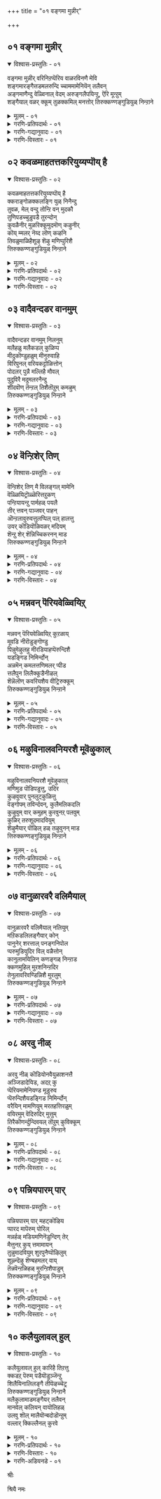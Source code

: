 +++
title = "०१ वङ्गमा मुन्नीर्"

+++


## ०१ वङ्गमा मुन्नीर्

<details open><summary>विश्वास-प्रस्तुतिः - ०१</summary>

वङ्गमा मुन्नीर् वरिनिऱप्पॆरिय वाळरविनणै मेवि  
शङ्गमारङ्गैत्तडमलरुन्दि च्चाममामेनियॆन् तलैवन्  
अङ्गमाणैन्दु वेळ्विनाल् वेदम् अरुङ्गलैपयिन्ऱु, ऎरि मून्ऱुम्  
शङ्गैयाल् वळर् क्कूम् तुळक्कमिल् मनत्तोर् तिरुक्कण्णङ्गुडियुळ् निन्ऱाने
</details>

<details><summary>मूलम् - ०१</summary>

वङ्गमा मुन्नीर् वरिनिऱप्पॆरिय वाळरविनणै मेवि  
शङ्गमारङ्गैत्तडमलरुन्दि च्चाममामेनियॆन् तलैवन्  
अङ्गमाणैन्दु वेळ्विनाल् वेदम् अरुङ्गलैपयिन्ऱु, ऎरि मून्ऱुम्  
शङ्गैयाल् वळर् क्कूम् तुळक्कमिल् मनत्तोर् तिरुक्कण्णङ्गुडियुळ् निन्ऱाने
</details>

<details><summary>गरणि-प्रतिपदार्थः - ०१</summary>

वङ्गम्=अलॆगळिरुव, मा=बलुदॊड्डदाद, मुन्नीर्=कडलल्लि, वरि=सुन्दरवाद, निऱम् =हॊळपुळ्ळ, पॆरिय=विशालवाद\(दॊड्ड\), वाळ्=तेजस्सिन, अरवु=सर्पद, अणै=हासुगॆयल्लि, मेवि=पवडिसिरुववनू, शङ्गम्=शङ्खवन्नू, आर्=तुम्बिद, अम्=अन्दवाद, कै=कैयुळ्ळवनू, तड=दॊड्ड, मलर्=तावरॆ हूवन्नुळ्ळ, उन्दि=नाभियुळ्ळवनू, शामम्=श्यामलवर्णद\(नीलिबण्णद\), मा=गम्भीरवाद, मेनि=रूप\(देहसौन्दर्य\)वुळ्ळवनू आद, ऎन् तलैवन्=नन्न स्वामियु, अङ्गम् आऱु=आरु वेदाङ्गगळन्नू, ऐन्दु वेळ्वि=ऐदु यज्ञगळन्नू, नाल् वेदम्=नाल्कु वेदगळन्नू, अरुकलै=अपरूपवाद\(दिव्यवाद\) शास्त्रादिगळन्नू, पयिन्ऱु=अभ्यासमाडुत्ता, ऎरिमून्ऱुम्=मूरु अग्नि\(त्रेताग्नि\)गळन्नु, शॆम् कैयल्=कॆम्पाद \(कोमलवाद\) कैगळिन्द

वळर् क्कूम्=बॆळॆसुत्तिरुव, तुळक्कम् इल्=चञ्चलविल्लद, मनत्तोर्=मनवुळ्ळवर, तिरुक्कण्णङ्गुडियुळ्=तिरुक्कण्णङ्गुडि क्षेत्रदल्लि, निन्ऱाने=नॆलसिरुववने.
</details>

<details><summary>गरणि-गद्यानुवादः - ०१</summary>

अलॆगळिन्द कूडिरुव बलुदॊड्डदाद कडलल्लि सुन्दरवाद हॊळपुळ्ळ विशालवाद तेजस्वियाद सर्पद हासुगॆयल्लि पवडिसिरुववनू, अन्दवाद कैतुम्ब शङ्खवन्नु हिडिदिरुववनू, अन्दवाद दॊड्डदाद तावरॆहूवन्नु तन्न नाभियल्लुळ्ळवनू, श्यामलवर्णद\(नीलिबण्णद\)गम्भीरवाद देहसौन्दर्यवुळ्ळवनू आद नन्न स्वामियु, आरु वेदाङ्गगळन्नू ऐदु यज्ञगळन्नू, माल्कु वेदगळन्नू, अपरूप शास्त्र इतिहासादिगळन्नू आभ्यास माडुत्ता, त्रेताग्निगळन्नु तम्म कॆम्पाद\(कोमलवाद\) कैगळिन्द बॆळॆसुत्तिरुव चञ्चलविल्लद मनस्सिनवरु बाळुव तिरुक्कण्णङ्गुडि क्षेत्रदल्लि नॆलसिरुववने.\(१\)
</details>

<details><summary>गरणि-विस्तारः - ०१</summary>

पाशुरद पूर्वार्ध- बहळ विस्तारवाद पाल्गडलु अदु. अलॆगळिन्द तुम्बिद्दु. अदरल्लि अपूर्व तेजस्सिनिन्द कूडिद सर्पविदॆ. अदे श्रीमन्नारायणनिगॆ हासुगॆ. अदर मेलॆ स्वामियु कैगळल्लि शङ्खचक्रगळन्नु हिडिदु, योगनिद्दॆयल्लि पवडिसिद्दानॆ. स्वामिय नाभियल्लि दॊड्डदाद अन्दवाद कमलविदॆ. अदरल्लि चतुर्मुख ब्रह्मनु जनिसिद्दानॆ. स्वामियु श्यामलवर्णद \(नीलिबण्णद\) गम्भीरवाद देहवुळ्ळवनु. सुन्दराकर्षक देहसौन्दर्यवुळ्ळवनु.

पाशुरद उत्तरार्ध- तिरुक्कण्णङ्गुडि क्षेत्रदल्लि निष्ठराद वैदिकरु नॆलसिद्दारॆ. अवरु नाल्कु वेदगळन्नू चॆन्नागि कलितवरु. आरु वेदाङ्गगळन्नू साङ्गवागि अभ्यासमाडिरुववरु. पञ्चमहायज्ञगळल्लि निरतरु. स्मृति,इतिहास,पुराणादि अपरूपवाद कलॆगळल्लॆल्ला नुरितवरु. त्रेताग्निगळन्नु बॆळॆसिकॊण्डु, निष्ठॆयिन्द भगवत्सेवॆ माडुववरु. स्वल्पवू कदलदन्तॆ, चञ्चलवागदन्तॆ इरुव निश्चलमनस्सिनवरु.

आऴ्वाररु हेळुत्तारॆ- तिरुक्कण्णङ्गुडि क्षेत्रदल्लि बाळुव निष्ठरू विद्वांसरू आद वैदिकर नडुवॆ, अवरिगॆ आश्रयनागि नॆलसिरुव स्वामिये पाल्गडलल्लि शेषशयननागि, शङ्खचक्रधारियागि तन्न नाभीकमलदल्लि चतुर्मुखनन्नु पडॆद, नन्न इष्ठदैववाद श्रीमन्नारायणनु.

आरु वेदाङ्गगळु-शिक्षा, व्याकरण,छन्दस्सु, निरुक्त, ज्योतिष, कल्प- वेदगळन्नु चॆन्नागि अरितुकॊळ्ळलु अगत्यवागिरुवुवु.

ऐदु यज्ञगळु- ब्रह्मयज्ञ, देवयज्ञ, भूतयज्ञ, पितृयज्ञ, मत्तु मनुष्य यज्ञ.

नाल्कु वेदगळु- ऋग्वेद, यजुर्वेद, सामवेद, अथर्वणवेद.

त्रेताग्निगळु- आहवनीयाग्नि, गार्हपत्याग्नि, दक्षिणाग्नि.
</details>


## ०२ कवळमाहतत्तकरियुय्यप्पॊय् है

<details open><summary>विश्वास-प्रस्तुतिः - ०२</summary>

कवळमाहतत्तकरियुय्यप्पॊय् है  
क्कराङ्गोळक्कलङ्गि युळ् निनैन्दु  
तुवळ, मेल् वन्दु तोन्ऱि वन् मुदकौ  
तुणिपडच्चुडुपडै तुरन्दोन्  
कुवळैनीर् मुळरिक्कूमुदमॊण् कऴुनीर्  
कॊय् म्मलर् नॆय्द लॊण् कऴनि  
तिवळुमाळिहैशूऴ् शॆऴु मणिप्पुरिशै  
त्तिरुक्कण्णङ्गुडियुळ् निन्ऱाने
</details>

<details><summary>मूलम् - ०२</summary>

कवळमाहतत्तकरियुय्यप्पॊय् है  
क्कराङ्गोळक्कलङ्गि युळ् निनैन्दु  
तुवळ, मेल् वन्दु तोन्ऱि वन् मुदकौ  
तुणिपडच्चुडुपडै तुरन्दोन्  
कुवळैनीर् मुळरिक्कूमुदमॊण् कऴुनीर्  
कॊय् म्मलर् नॆय्द लॊण् कऴनि  
तिवळुमाळिहैशूऴ् शॆऴु मणिप्पुरिशै  
त्तिरुक्कण्णङ्गुडियुळ् निन्ऱाने
</details>

<details><summary>गरणि-प्रतिपदार्थः - ०२</summary>

कवळम्=कवळक्कागि, माहतत्त=कडुकोपगॊण्ड, करि=आनॆयु, उय्य=उद्धारगॊळ्ळुवन्तॆ, पॊय् है=सरोवरद, कराम्=मॊसळॆयु, कोळ=हिडिदुकॊळ्ळलु, कलङ्गि=हॆदरि, नडुगुत्ता, उळ् निनैन्दु=मनस्सिनल्लि ध्यानिसुत्ता, तुवळ=दुःखिसुत्तिरलु, मेल् वन्दु=मेलिनिन्द बन्दु, तोन्ऱि=काणिसिकॊण्डु,वन् मुदलै=बलिष्ठवाद मॊसळॆयु, तुणिपड=तुण्डरिसुवन्तॆ, शुडुपडै=प्रज्वलिसुव चक्रायुधवन्नु, तुरन्दोन्=प्रयोगिसिद स्वामियु, कुवळै=कन्नैदिलॆयू, नीर् मुळरि=दॊड्ड तावरॆयू, कुमुदम्=बिळिदावरॆयू

ऒण्=सुन्दरवाद, कऴुनीर्=कॆन्दावरॆयू, कॊय् मलर्=कॊय्दुकॊळ्ळुवन्थ हूवाद, नॆय्दल्=नैदिलॆयू, इवुगळिन्द, ऒण्=शृङ्गरिसिद\(सुन्दरवाद\) कऴनि=गद्दॆगळिन्दलू, तिवळुम्=बॆळगुव, माळिहै=माळिगॆ मनॆगळिन्दलू, शूऴ्=सुत्तुवरिदिरुव, शॆऴु-अन्दवाद, मणि=रत्नमयवाद, पुरिशै=कोटॆ बुरुजुगळिन्दलू कूडिरुव, तिरुक्कण्णङ्गुडियुळ्=तिरुक्कण्णङ्गुडि क्षेत्रदल्लि, निन्ऱाने=नॆलसिरुववने.
</details>

<details><summary>गरणि-गद्यानुवादः - ०२</summary>

कवळक्कागि कडुकोपगॊण्ड आनॆयु उद्धारगॊळ्ळुवन्तॆ, सरोवरद मॊसळॆयु हिडिदुकॊळ्ळलु हॆदरि नडुगुत्ता, मनदल्लि ध्यानिसुत्ता, दुःखिसुत्तिरलु, मेलिनिन्द बन्दु मैदोरि, बलिष्ठवाद मॊसळॆयु तुण्डरिसि होगुवन्तॆ प्रज्वलिसुव चक्रायुधवन्नु प्रयोगिसिद स्वामियु, कन्नैदिलॆ, दॊड्ड तावरॆ, बिळिदावरॆ, सुन्दरवाद कॆन्दावरॆ, कॊय्दुकॊळ्ळुवन्थ नैदिलॆ- इवुगळिन्द शृङ्गरिसिद \(सुन्दरवाद\) गद्दॆगळिन्दलू, बॆळगुव महडि मनॆगळिन्दलू, अन्दवाद रत्नमयवाद कोटॆबुरुजुगळिन्दलू कूडिरुव तिरुक्कण्णङ्गुडि क्षेत्रदल्लि नॆलसिरुववने.\(२\)
</details>

<details><summary>गरणि-विस्तारः - ०२</summary>

कवळक्कागि, हॊट्टॆपाडिगागि, हॊडॆदाडुव कोपगॊळ्ळुव, स्वभाववुळ्ळद्दु आनॆ, काडिन सरोवरदल्लि अदु नीरिगागि इळियितु. अदरॊळगॆ ऒन्दु मॊसळॆ. अदु आनॆय कालन्नु हिडिदु सॆळॆयलु प्रारम्भिसितु. अदर सॆळॆतदिन्द तप्पिसिकॊळ्ळुवुदक्कॆ आनॆगॆ साध्यवागलिल्ल. सङ्कटदिन्द नडुगुत्ता, मनस्सिनल्लि भगवन्तनन्नु अदु चिन्तिसतॊडगितु. भगवन्तनिगॆ करुणॆ बन्तु. कूडले स्वामियु गरुडारूढनागि अल्लिगॆ धाविसिबन्दनु. तन्न तीक्ष्णवाद चक्रायुधवन्नु प्रयोगिसि, मॊसळॆयन्नु संहरिसि, आनॆयन्नु उद्धरिसिदनु.

तिरुक्कण्णङ्गुडि क्षेत्र ऎल्लॆल्लियू हसुरुगद्दॆगळू, विधविधवाद कमलद हूगळु सॊगसागि सॊम्पागि बॆळॆदु कण्मनगळन्नु तणिसुत्तवॆ. महडिमनॆगळु ऎत्तरवागि निन्तुबॆळगुत्तवॆ. रत्नमयवाद कोटॆबुरुजुगळु अदर अन्दवन्नु हॆच्चिसुत्तवॆ. आनॆयन्नु कडुकष्टसङ्कटगळिन्द रक्षिसिद श्रीमन्नारायणने तिरुक्कण्णङ्गुडि क्षेत्रदल्लि ईग नॆलसिरुवुदु. अवनन्नु आश्रयिसि आनॆयु उद्धारगॊण्डन्तॆ, मनुष्यराद नावू आश्रयिसोण. अवन तुरिवडिगळिगॆ ऎरगि पूजिसोण. मत्तु उज्जीवनगॊळ्ळोण-ऎन्नुत्तारॆ आऴ्वाररु.
</details>


## ०३ वादैवन्दडर वानमुम्

<details open><summary>विश्वास-प्रस्तुतिः - ०३</summary>

वादैवन्दडर वानमुम् निलनुम्  
मलैहळु मलैकडल् कुळिप्प  
मीदुकॊण्डुहळुम् मीनुरुवाहि  
विरिपुनल् वरियकट्टॊळित्तोन्  
पोदलर् पुन्नै मल्लिहै मौवल्  
पुदुविरै मदुमलरनैन्दु  
शीदवॊण् तॆन्ऱल् तिशैतॊऱुम् कमऴुम्  
तिरुक्कण्णङ्गुडियुळ् निन्ऱाने
</details>

<details><summary>मूलम् - ०३</summary>

वादैवन्दडर वानमुम् निलनुम्  
मलैहळु मलैकडल् कुळिप्प  
मीदुकॊण्डुहळुम् मीनुरुवाहि  
विरिपुनल् वरियकट्टॊळित्तोन्  
पोदलर् पुन्नै मल्लिहै मौवल्  
पुदुविरै मदुमलरनैन्दु  
शीदवॊण् तॆन्ऱल् तिशैतॊऱुम् कमऴुम्  
तिरुक्कण्णङ्गुडियुळ् निन्ऱाने
</details>

<details><summary>गरणि-प्रतिपदार्थः - ०३</summary>

वादै=नीरिन बाधॆयु\(कडुकष्टवु\), वन्दु=बन्दु, अडर=मेलॆबीळलु, वानमुम्=आकाशवन्नू, निलनुम्=भूमियन्नू, मलैहळुम्=बॆट्टगळन्नू, अलै=अलॆगळु तुम्बिद, कडल्=कडलुगळन्नू, कुळिप्प=मुळुगिसिदाग, मीदु=मेलक्कॆ, कॊन्डु=ऎत्तिकॊण्डु, उहळुम्=हर्षिसुव, मीन् उरु आहि=मीनिन रूपवन्नु तळॆदु, विरि=हरडुत्तिरुव, पुनल्=प्रवाहवन्नु, वरि=सुन्दरवाद, अहडु=हॊट्टॆयल्लि, ऒळित्तोन्=अडगिसिकॊण्डवनु\(स्वामियु\), पोदु अलर्=बॆळगिन झावदल्ले\(हॊत्तु हुट्टुवागले\), अरळुव, पुन्नै=सुरहॊन्नॆ, मल्लिहै=मल्लिगॆ, मौवल्=काडुमल्लिगॆ, पुदु=हॊसदागि, विरै=बिरिद, मदुमलर्=मधुवन्नु सुरिसुव हूगळन्नु, अनैन्दु=सेरि, शीतम्=तम्पाद, ऒण्=सॊगसाद, तॆन्ऱल्=तॆङ्कणगाळियु, तिशैतॊऱुम्=ऎल्ला दिक्कुगळल्लियू, कमऴुम्=परिमळिसुव, तिरुक्कण्णङ्गुडियुळ्=तिरुक्कण्णङ्गुडि क्षेत्रदल्लि, 

निन्ऱाने=नॆलसिरुववने.
</details>

<details><summary>गरणि-गद्यानुवादः - ०३</summary>

नीरिन बाधॆयु बन्दु मेलॆ बीळलु, आकाशवन्नू भूमियन्नू,बॆट्टगळन्नू अलॆगळु तुम्बिद कडलुगळन्नू मुळुगिसिबिट्टाग, अवुगळन्नॆल्ला मेलक्कॆत्ति हर्षिसुव मीनिन रूपवन्नु तळॆदु हरडुत्तिरुव प्रवाहवन्नु सुन्दरवाद तन्न हॊट्टॆयल्लि अडगिसिकॊण्ड स्वामियु, हॊत्तु हुट्टुवागले अरळुव सुरहॊन्नॆ, मल्लिगॆ,काडुमल्लिगॆ मुन्ताद हॊसदागि बिरिदु मधुवन्नु सुरिसुव हूगळन्नु सेरि सवरिकॊण्डु तम्पाद, सॊगसाद तॆङ्कण गाळियु ऎल्ला दिक्कुगळल्लियू हरडि परिमळिसुव तिरुक्कण्णङ्गुडि क्षेत्रदल्लि नॆलसिरुववने.\(३\)
</details>

<details><summary>गरणि-विस्तारः - ०३</summary>

तिरुक्कण्णङ्गुडि क्षेत्रद सुत्तलू ऒळ्ळॆय हूदोटगळिवॆ. बॆळकु हरियुत्तिरुवागले अवुगळल्लिरुव सुरहॊन्नॆ, मल्लिगॆ, काडुमल्लिगॆ, जाजि मुन्तादवु अरळुत्तवॆ. तम्पाद मत्तु सॊगसाद तॆङ्कणगाळियु मन्दमन्दवागि अवुगळ मेलॆ बीसुत्ता अवुगळ हॊस परिमळवन्नु तन्नल्लि बॆरॆसिकॊण्डु, ऎल्ल दिक्कुगळल्लियू बहळ हितवागि हरडि, जनरल्लि हर्षोत्साहगळन्नु तुम्बुत्तदॆ. अल्लि नॆलसिरुव स्वामिये, हिन्दॆ जलप्रळयवॊन्दरल्लि मीनिन रूपवनु तळॆदु, नीर्मुळुगागिद्द आकाशवन्नू भूमियन्नू, बॆट्टगळन्नू अलॆगळिन्द तुम्बिरुव कडलुगळन्नू, मिक्कॆल्ल वस्तुगळन्नू, नीरिनिन्द मेलक्कॆत्ति, अवुगळु नाशवागदन्तॆ पवित्रवू सुन्दरवू आद तन्न हॊट्टॆयल्लि अडगिसिट्टु कापाडिदन्थ महदोपकारि. नावू आ स्वामियन्नु आश्रयिसि उज्जीविसोण-ऎन्नुत्तारॆ आऴ्वाररु.
</details>


## ०४ वॆन्ऱिशेर् तिण्

<details open><summary>विश्वास-प्रस्तुतिः - ०४</summary>

वॆन्ऱिशेर् तिण् मै विलङ्गल् मामेनि  
वॆळ्ळियिट्रॊळ्ळॆरित्तऱुकण्  
पन्ऱियायन्ऱु पार्महळ् पयलै  
तीर् त्तवन् पञ्जवर् पाहन्  
ऒन्ऱलावुरुवत्तुलप्पिल् पल् हालत्तु  
उयर् कॊडियॊळिवळर् मदियम्  
शॆन्ऱु शेर् शॆन्निच्चिकरनन् माड  
त्तिरुक्कण्णङ्गुडियुळ् निन्ऱाने
</details>

<details><summary>मूलम् - ०४</summary>

वॆन्ऱिशेर् तिण् मै विलङ्गल् मामेनि  
वॆळ्ळियिट्रॊळ्ळॆरित्तऱुकण्  
पन्ऱियायन्ऱु पार्महळ् पयलै  
तीर् त्तवन् पञ्जवर् पाहन्  
ऒन्ऱलावुरुवत्तुलप्पिल् पल् हालत्तु  
उयर् कॊडियॊळिवळर् मदियम्  
शॆन्ऱु शेर् शॆन्निच्चिकरनन् माड  
त्तिरुक्कण्णङ्गुडियुळ् निन्ऱाने
</details>

<details><summary>गरणि-प्रतिपदार्थः - ०४</summary>

वॆन्ऱि शेर्=जयदिन्द कूडिरुव, तिण् मै=बलवुळ्ळ, विलङ्गल्=बॆट्टदन्तॆ, मा=बलुदॊड्ड, मेनि=देहद, वॆळ्=बिळिय\(हॊळॆयुव\), ऎयिऱु=कोरॆहल्लुगळ, ऒण् ऎरि=अद्वितीयवाद अग्नियन्तॆ, तऱुकण्=क्रूरवाद कॊल्लुव स्वभावद, पन्ऱि आय्= हन्दियागि, अन्ऱु=अन्दु, पार्महळ्=भूदेविय, पयलै=सङ्कटवन्नु, तीर् त्तवन्=तीरिसिदवनू, पञ्जवर्=पाण्डवर, पाहन्=सारथियादवनू, ऒन्ऱु अला=ऒन्दल्लद\(अनेकवाद\), उरुवत्तु=रूपगळुळ्ळ, उलप्पु इल्=कॊनॆयिल्लदन्तॆ, पल् कालत्तु=बहुकालद \(पुरातनवाद\), उयर् कॊडि=ऎत्तरवाद ध्वजगळ, ऒळिवळर्=कान्तियन्नु हॆच्चिसुव, मदियम्=चन्द्रनन्नु, शॆन्ऱु शेर्=होगॊसेरुव, शॆन्निशिकरम्=तलॆय मेलण शिखरगळुळ्ळ, नल् माडम्=श्रेष्ठवाद महडिमनॆगळ, तिरुक्कण्णङ्गुडियुळ्=तिरुक्कण्णङ्गुडि क्षेत्रदल्लि, निन्ऱाने=नॆलसिरुववने.
</details>

<details><summary>गरणि-गद्यानुवादः - ०४</summary>

जयवू बलवू कूडिकॊण्ड बॆट्टदन्तॆ बलुदॊड्ड देहद, बिळिय हॊळॆयुव कोरॆहल्लुगळ, अद्वितीयवाद अग्नियन्तॆ क्रूरवाद कॊल्लुव स्वभावद हन्दियागि, अन्दु, भूदेविय सङ्कटवन्नु तीरिसिदवनू, पाण्डवर सारथियादवनू, ऒन्दल्लद\(अनेकवाद\) रूपगळुळ्ळ कॊनॆयिल्लदन्तॆ\(तडॆबडॆयिल्लदन्तॆ\) पुरातनवाद ऎत्तरवाद ध्वजगळ कान्तियन्नु हॆच्चिसुव चन्द्रनन्नु होगि सेरुव तलॆयमेलण शिखरगळुळ्ळ ऒळ्ळॆय महडिमनॆगळ तिरुक्कण्णङ्गुडियल्लि नॆलसिरुववने.\(४\)
</details>

<details><summary>गरणि-विस्तारः - ०४</summary>

आऴ्वाररु हेळुत्तारॆ- तिरुक्कण्णङ्गुडि ऎम्बुदु बहळ पुरातनवाद क्षेत्र. अल्लि अनेक उप्परिगॆ मनॆगळिवॆ. ऒन्दॊन्दू विशिष्टवाद सॊबगिनिन्द कूडिद्दु. आ उप्परिगॆ मनॆगळिगॆ बहळ ऎत्तरवाद तलॆशिखरविदॆ. आ शिखरगळ मेलॆ ध्वजवु हाराडुत्तदॆ. गगनदल्लि बॆळगुव चन्द्रनु आ ध्वजगळ कान्तियन्नु हॆच्चिसुत्तानॆ. आ सुन्दरवाद उप्परिगॆगळ नडुवॆ, भगवन्तनु नॆलसिद्दानॆ. स्वामिय परमोपकारि. हिन्दॆ, भूदेविगॆ हिरण्याक्षनॆम्ब राक्षसनिन्द कडुसङ्कट प्राप्तवागित्तु. आग, भगवन्तनु अद्वितीयवाद हॊळॆयुव

कोरॆदाडिगळिन्द कूडिद महावराहनागि अवतरिसि, तन्न अप्रतिम बलपराक्रमगळिन्द हिरण्याक्षनन्नु कॊन्दुहाकि, भूदेवियन्नु सङ्कटदिन्द पारुमाडिदनु. पाण्डवरिगॆ बॆम्बलिगनागि निन्तु, अवरल्लि अर्जुननिगॆ सारथियागि, महाभारतयुद्धदल्लि अवनिगू उळिद पाण्डवरिगू जयगळिसिकॊट्टनु. सज्जन रक्षकनाद आ स्वामिये ईग तिरुक्कण्णङ्गुडियल्लि नॆलसिद्दानॆ. नावू अवनन्नु आश्रयिसोण. उद्धारगॊळ्ळोण.
</details>


## ०५ मन्नवन् पॆरियवेळ्वियिऱ्

<details open><summary>विश्वास-प्रस्तुतिः - ०५</summary>

मन्नवन् पॆरियवेळ्वियिऱ् कुऱळाय्  
मूवडि नीरॊडुङ्गॊण्डु  
पिन्नुमेऴुलहु मीरडियाहप्पॆरुन्दिशै  
यडङ्गिड निमिर्न्दोन्  
अन्नमॆन् कमलत्तणिमलर् प्पीड  
त्तलैपुन लिलैक्कूडैनीऴल्  
शॆन्नॆलॊण् कवरियशैय वीट्रिरुक्कूम्  
तिरुक्कण्णङ्गुडियुळ् निन्ऱाने
</details>

<details><summary>मूलम् - ०५</summary>

मन्नवन् पॆरियवेळ्वियिऱ् कुऱळाय्  
मूवडि नीरॊडुङ्गॊण्डु  
पिन्नुमेऴुलहु मीरडियाहप्पॆरुन्दिशै  
यडङ्गिड निमिर्न्दोन्  
अन्नमॆन् कमलत्तणिमलर् प्पीड  
त्तलैपुन लिलैक्कूडैनीऴल्  
शॆन्नॆलॊण् कवरियशैय वीट्रिरुक्कूम्  
तिरुक्कण्णङ्गुडियुळ् निन्ऱाने
</details>

<details><summary>गरणि-प्रतिपदार्थः - ०५</summary>

मन्नवन्=राजन \(चक्रवर्तिय\)पॆरिय-दॊड्ड, वेळ्वियिल्=यागशालॆयल्लि\(यागदल्लि\), कुऱळ् आय्=वामन ब्रह्मचारियागि, मू अडि=मूरु हॆज्जॆनॆलवन्नु, नीरॊडु=नीरिनॊडनॆ\(दानवागि\), कॊण्डु=पडॆदुकॊण्डु, पिन्नुम्=आ बळिक, एऴ् उलहु=एळुलोकगळन्नू, ईर् अडियाह=ऎरडु हॆज्जॆगळागुवन्तॆ, पॆरु दिशै अडङ्गिड=विस्तारवाद\(व्यापिसिद\) दिक्कुगळॆल्लवू तन्नल्लि

अडगॊहोगुवन्तॆ, निमिर्न्दोन्=बॆळॆदु निन्तवनु, अन्नम्=हंसगळु, मॆल् कमलत्तु=मॆत्तनयॆ कमलद, अणि=सुन्दरवाद, मलर्=हूविन, पीडत्तु=पीठदल्लि, अलैपुनल्=अलॆगळ प्रवाहदिन्दाद, इलैकुडै=ऎलॆगळ कॊडॆय, नीऴल्=नॆरळल्लि, शॆम् नॆल्=कॆम्बत्तद, ऒण्=सुन्दरवाद, कवरि=चामरवु, अशैय=बीसुत्तिरलु, वीट्रिरुक्कूम्=वासिसुव\(कुळितिरुव\) तिरुक्कण्णङ्गुडियुळ्=तिरुक्कण्णङ्गुडि क्षेत्रदल्लि, निन्ऱाने=नॆलसिरुववने.
</details>

<details><summary>गरणि-गद्यानुवादः - ०५</summary>

चक्रवर्तिय दॊड्ड यागदल्लि वामन ब्रह्मचारियागि, मूरुहॆज्जॆगळ नॆलवन्नु नीरिनॊडनॆ\(दानवागि\) पडॆदुकॊण्डु आ बळिक, एळु लोकगळन्नू ऎरडु हॆज्जॆगळागुवन्तॆ विस्तारवाद \(व्यापिसिद\) दिक्कुगळॆल्लवू तन्नल्लि अडगिहोगुवन्तॆ बॆळॆदु निन्तवनु \(भगवन्तनु\), हंसगळु मॆत्तनॆय कमलद सुन्दरवाद हूविन पीठदल्लि अलॆगळ प्रवाहदिन्दाद ऎलॆय कॊडॆगळ नॆरळल्लि, कॆम्बत्तद सुन्दरवाद चामरवु बीसुत्तिरलु, कुळितिरुव, तिरुक्कण्णङ्गुडियल्लि नॆलसिरुववने.\(५\)
</details>

<details><summary>गरणि-विस्तारः - ०५</summary>

आऴ्वाररु हेळुत्तारॆ- तिरुक्कण्णङ्गुडि क्षेत्रदल्लि कमलद हूगळु हेरळवागि बॆळॆयुत्तवॆ. नीरिन अलॆगळु हरियुत्ता, तावरॆ ऎलॆगळन्नु नीरिनिन्द मेलक्कॆ ऎत्तिहिडिदिरुत्तवॆ. अवुगळ नॆरळल्लि, मॆत्तनॆय कमलद हूविनल्लि हंसपक्षिगळु सुखवागि कुळितिरुत्तवॆ. गद्दॆगळल्लि बॆळॆयुव कॆम्बत्तद सुन्दरवाद तॆनॆगळु चामरगळन्तॆ बीसुत्तिरुत्तवॆ. इन्थ सुन्दरवाद प्रदेशदल्लि भगवन्तनु नॆलसिद्दानॆ. आ स्वामिये, हिन्दॆ, बलिचक्रवर्तिय दॊड्डयागशालॆयन्नु कुळ्ळ ब्रह्मचारियागि प्रवेशिसि, तन्न पुट्ट हॆज्जॆगळल्लि मूरेमूरु हॆज्जॆ नॆलवन्नु बेडि, दानवागि धारॆयॆरिसिकॊण्डनु. अदाद कूडले, स्वामियु त्रिविक्रमनागि बॆळॆदु दशदिक्कुगळन्नू आवरिसि, तन्न ऎरडे हॆज्जॆगळिन्द एळुलोकगळन्नू अळॆदुकॊण्डुबिट्टनु. आश्चर्याद्भुतकारियाद आ स्वामियन्नु, तिरुक्कण्णङ्गुडियल्लि, आश्रयिसि उद्धारगॊळ्ळोण.
</details>


## ०६ मऴुविनालवनियरशै मूवॆऴुकाल्

<details open><summary>विश्वास-प्रस्तुतिः - ०६</summary>

मऴुविनालवनियरशै मूवॆऴुकाल्  
मणिमुड पॊडिपडुत्तु, उदिर  
कुऴवुवार् पुनलुट्कुळित्तु  
वॆङ्गोपम् तविर्न्दवन्, कुलैमलिकदलि  
कुऴुवुम् वार् कमुहम् कुरवुनऱ् पलवुम्  
कुळिर् तरुशूदमादवियुम्  
शॆऴुमैयार् पॊऴिल् हळ् तऴुवुनन् माड  
त्तिरुक्कण्णङ्गुडियुळ् निन्ऱाने
</details>

<details><summary>मूलम् - ०६</summary>

मऴुविनालवनियरशै मूवॆऴुकाल्  
मणिमुड पॊडिपडुत्तु, उदिर  
कुऴवुवार् पुनलुट्कुळित्तु  
वॆङ्गोपम् तविर्न्दवन्, कुलैमलिकदलि  
कुऴुवुम् वार् कमुहम् कुरवुनऱ् पलवुम्  
कुळिर् तरुशूदमादवियुम्  
शॆऴुमैयार् पॊऴिल् हळ् तऴुवुनन् माड  
त्तिरुक्कण्णङ्गुडियुळ् निन्ऱाने
</details>

<details><summary>गरणि-प्रतिपदार्थः - ०६</summary>

मऴुविनाल्=गण्डुगॊडलियिन्द, अवनि अरशै=भूमियमेलण राजरुगळ, मू ऎऴुकाल्=मूरेळु सल, मणिमुडि=रत्नमयवाद किरीटगळन्नु, पॊडिपडुत्तु=पुडिमाडि, उदिरम्=रक्तद, कुऴुवु=सेरुविकॆयिन्दाद, वार् पुनलुळ्=तुम्बु प्रवाहदल्लि, कुळित्तु=स्नान माडि, वॆम् कोपम्=तीक्ष्णवाद कोपवन्नु, तविर्न्दवन्=कळॆदुकॊण्डवनु\(भगवन्तनु\), कुलैमलि=गॊनॆगळिन्द तुम्बिरुव, कदलि=बाळॆय मरगळ, कुऴुवुम्=तोटगळू, वार् =ऎत्तरवाद, कमुहम्=अडकॆय मरगळू, कुरुवु=कुरव मरगळू, नल् पलवुम्=ऒळ्ळॆय हलसिन मरगळू, कुळिर् तरु=तम्पन्नुण्टुमाडुव, शूदम्=माविन मरगळू, मादवियुम्=माधवी लतॆयू, शॆऴुमै=समृद्धियिन्द, आर्=तुम्बिरुव, पॊऴिल् हळ्=तोपुगळिन्द, तऴुवु=सुत्तुवरिदिरुव, नल् माडम्=उत्तमवाद महडिमनॆगळ, तिरुक्कण्णङ्गुडियुळ्=तिरुक्कण्णङ्गुडि क्षेत्रदल्लि, निन्ऱाने=नॆलसिरुववने.
</details>

<details><summary>गरणि-गद्यानुवादः - ०६</summary>

गण्डुगॊडलियिन्द भूमिय मेलण राजरुगळ, इप्पत्तॊन्दु सल, रत्नमयवाद किरीटगळन्नु पुडिमाडि, अवरॆल्लर रक्तद तुम्बुप्रवाहदल्लि स्नानमाडि तन्न तीक्ष्णवाद कोपवन्नु तीरिसिकॊण्डवनु\(भगवन्तनु\) गॊनॆगळिन्द तुम्बिद बाळॆय मरगळ तोटगळू, ऎत्तरवाद अडकॆय मरगळू, कुरव मरगळू, ऒळ्ळॆय हलसिन मरगळू, तम्पन्नु तरुव माविन मरगळू, माधवी लतॆगळू समृद्धियागि तुम्बिरुव तोपुगळिन्द सुत्तुवरिदिरुव, ऒळ्ळॆय महडि मनॆगळ तिरुक्कण्णङ्गुडियल्लि नॆलसिरुववने.\(६\)
</details>

<details><summary>गरणि-विस्तारः - ०६</summary>

आऴ्वाररु हेळुत्तारॆ- तिरुक्कण्णङ्गुडि क्षेत्रवु ऒळ्ळॆय फलवत्ताद तोपुगळिन्द सुत्तुवरिदिदॆ. बाळॆय तोटगळल्लिरुव बाळॆय मरगळल्लि दॊड्डदॊड्ड गॊनॆगळु इवॆ. ऒळ्ळॆय जातिय हलसिन मरगळ तोपुगळिवॆ. तम्पाद नॆरळन्नु कॊडुव विस्तारवागि हरडिकॊण्डिरुव माविन मरगळ तोपुगळिवॆ. अल्लदॆ, माधवीलतॆगळू, कुरव मरगळू, बगॆबगॆय हूविन गिडगळू तुम्बिरुव तोटगळिवॆ. ऎत्तरवाद महडि मनॆगळिवॆ. इवॆल्ल सॊबगिन नडूवॆये भगवन्तनु नॆलसिद्दानॆ. हिन्दॆ, आ स्वामिये, परशुरामनागि अवतरिसिद्दु. तन्न तन्दॆयाद जमदग्नि महर्षिय आतिथ्यवन्नु स्वीकरिसिद बळिक, अवर बळियिद्द होमधेनुवन्नु बलात्कारदिन्द कॊण्डॊय्दु कार्तवीर्यार्जुननॆम्ब राजन मेलॆ कडुकोपगॊण्डु परशुरामनु दण्डॆत्तिहोदनु. अवनन्नू अवन मक्कळन्नू संहरिसिदनु.अल्लिगे परशुरामद कोप इळियलिल्ल. मदान्धराद क्षत्रियरन्नॆल्ला निर्मूलमाडिबिडुवॆनॆन्दु फणतॊट्टनु. गण्डुगॊडलियन्नु तन्न हॆगलिगॆ एरिसि, इप्पत्तॊन्दु सल भूप्रदक्षिणॆ माडि, सिक्कसिक्क राजरन्नॆल्ला\(क्षत्रियरन्नॆल्ला\) कडिदु हाकिदनु. अवरॆल्लर रक्तद प्रवाहदल्लि मिन्द बळिकले परशुरामन कोप शान्तवादद्दु. तिरुक्कण्णङ्गुडियल्लि स्वामियु परम सौम्यमूर्तियागि नॆलसिद्दानॆ. नावु अवनन्नु आश्रयिसि उज्जीवनगॊळ्ळोण.
</details>


## ०७ वानुळारवरै वलिमैयाल्

<details open><summary>विश्वास-प्रस्तुतिः - ०७</summary>

वानुळारवरै वलिमैयाल् नलियुम्  
मऱिकडलिलङ्गैयार् कोन्  
पानुनेर् शरत्ताल् पनङ्गनिपोल  
प्परुमुडियुदिर विल् वळैत्तोन्  
कानुलामयिलिन् कणङ्गळ् निन्ऱाड  
क्कणमुहिल् मुरशनिन्ऱदिर  
तेनुलावरिवण्डिन्निशै मुरलुम्  
तिरुक्कण्णङ्गुडियुळ् निन्ऱाने
</details>

<details><summary>मूलम् - ०७</summary>

वानुळारवरै वलिमैयाल् नलियुम्  
मऱिकडलिलङ्गैयार् कोन्  
पानुनेर् शरत्ताल् पनङ्गनिपोल  
प्परुमुडियुदिर विल् वळैत्तोन्  
कानुलामयिलिन् कणङ्गळ् निन्ऱाड  
क्कणमुहिल् मुरशनिन्ऱदिर  
तेनुलावरिवण्डिन्निशै मुरलुम्  
तिरुक्कण्णङ्गुडियुळ् निन्ऱाने
</details>

<details><summary>गरणि-प्रतिपदार्थः - ०७</summary>

वानुळार् अवरै=स्वर्गादि मेलण लोकगळल्लिरुववरन्नु, वलिमैयाल्=तन्न बलपराक्रमगळिन्द, नलियुम्=हिंसॆ माडुव, मऱिकडल्=अलॆगळिन्द तुम्बिद कडलिनिन्द सुत्तुवरिदिरुव, इलङ्गैयार्-लङ्कॆय जनर, कोनै=राजनन्नु, पानु=सूर्यनन्तॆ, नेर्-नेराद, शरत्ताल्=बाणगळिन्द, पनम् कनिपोल=ताळॆय हण्णिन हागॆ, परु=हरडिकॊण्डिरुव, मुडि=तलॆगळु, उदिर=उदुरि होगुवन्तॆ, विल् वळैत्तोन्=बिल्लन्नु बग्गिसिदवनु\(भगवन्तनु\), कान्=काडिनल्लि, उला=अलॆदाडुव, मयिलिन्=नविलिन, कणङ्गळ्=गुम्पुगळु, निन्ऱु आड=निन्तु कुणिदाडुवन्थ कणम् मुहिल्=दट्टवाद मुगिलु, निन्ऱु=निन्तु, मरशु=मुरजु वाद्यदन्तॆ, अदिर=घर्जिसुव, तेन्-जेनिगागि, उला=सञ्चरिसुव\(अलॆदाडुव\), वरि=सुन्दरवाद, वण्डु=दुम्बिगळु, इन्=मधुरवाद, इशै=गानवन्नु, मुरलुम्=हाडुवन्थ, तिरुक्कण्णङ्गुडियुळ्=तिरुक्कण्णङ्गुडि क्षेत्रदल्लि, निन्ऱाने=नॆलसिरुववने.
</details>

<details><summary>गरणि-गद्यानुवादः - ०७</summary>

स्वर्गादॊ मेलण लोकदल्लिरुववरन्नु पीडिसि हिन्दॆ माडुव अलॆगळिन्द तुम्बिद कडलिनिन्द सुत्तुवरिदिरुव लङ्कॆय जनर राजनन्नु, सूर्यनन्तॆ नेरवाद बाणगळिन्द ताळॆयहण्णिन हागॆ हरडिकॊण्डिरुव तलॆगळु उदुरिहोगुवन्तॆ बिल्लन्नु बग्गिसिदवनु \(भगवन्तनु\) काडिनल्लि अलॆदाडुव नविलिन तण्डगळु निन्तु कुणियुत्तिरुवन्थ, दट्टवाद मुगिलु निन्तु मुरजुवाद्यदन्तॆ घर्जिसुवन्थ, जेनिगागि अलॆदाडुव सुन्दरवाद दुम्बिगळु मधुरवागि गान माडुत्तिरुवन्थ तिरुक्कण्णङ्गुडियल्लि नॆलसिरुववने.\(७\)
</details>

<details><summary>गरणि-विस्तारः - ०७</summary>

आऴ्वाररु हेळुत्तारॆ- तिरुक्कण्णङ्गुडि क्षेत्रदल्लि नॆलसिरुव स्वामिगॆ प्रकृतियु तन्न सेवॆयन्नु सल्लिसुत्तदॆ. जेनिगागि मरदिन्द मरक्कॆ गिडदिन्द गिडक्कॆ बळ्ळियिन्द बळ्ळिगॆ अलॆदाडुव सुन्दरवाद दुम्बिगळु अल्लि आनन्ददिन्द इम्पागि गान माडुत्तवॆ. कडलिनिन्द मेलॆद्द मोडगळु दट्टवागि आ क्षेत्रद मेलॆ स्वल्पकाल तङ्गिरुत्तवॆ. दुम्बिय गानक्कॆ ताळवो ऎम्बन्तॆ आगाग्गॆ गुडुगुत्तदॆ. अदु मुरजुवाद्यद घोषदन्तॆ हितवागि तोरुत्तदॆ. काडिनल्लि अलॆदाडुव नविलुगळु तण्डतण्डवागि, अल्लि निन्तु दुम्बिय गानक्कू, मुगिलिन घर्जनॆगू तक्कन्तॆ मैमरॆतु कुणियुत्तवॆ. इन्थ रम्यवाद क्षेत्र अदु. हिन्दॆ, लङ्कॆय राजनाद रावणासुरनु तन्न बलपराक्रमगळिन्द स्वर्गादिमेलण लोकगळल्लि नॆलसिरुव देवतॆगळन्नु पीडिसि, हिंसॆ माडुत्तिद्दनु. अवरु भगवन्तनल्लि ई हिंसॆयन्नु तप्पिसॆन्दु मॊरॆयिट्टरु. भगवन्तनु श्रीरामनागि अवतरिसिदनु. अलॆगळ कडलिनिन्द सुत्तुवरिदिरुव कडलन्नु दाटि लङ्कॆयन्नु प्रवेशिसिदनु. युद्धरङ्गदल्लि रावणनन्नॆदुरिसि, तीक्ष्णवाद मत्तु नेरवाद सूर्यन किरणगळन्तॆ तन्न कोदण्डदिन्द बाणगळन्नु प्रयोगिसि, हरडिकॊण्डिरुव रावणन तलॆगळन्नु नॆलक्कॆ उरुळिसिदनु. आ स्वामियन्नु नावु आश्रयिसोण मत्तु उज्जीवनगॊळ्ळोण.
</details>


## ०८ अरवु नीळ्

<details open><summary>विश्वास-प्रस्तुतिः - ०८</summary>

अरवु नीळ् कॊडियोनवैयुळाशनत्तै  
अञ्जिडादेयिड, अदऱ् कु  
प्पॆरियमामेनियण्ड मूडुरुव  
प्पॆरुन्दिशैयडङ्गिड निमिर्न्दोन्  
वरैयिन् मामणियुम् मरतहत्तिरळुम्  
वयिरमुम् वॆदिरुदिर् मुत्तुम्  
तिरैकॊणर्न्दुन्दिवयल् तॊऱुम् कुविक्कूम्  
तिरुक्कण्णङ्गुडियुळ् निन्ऱाने
</details>

<details><summary>मूलम् - ०८</summary>

अरवु नीळ् कॊडियोनवैयुळाशनत्तै  
अञ्जिडादेयिड, अदऱ् कु  
प्पॆरियमामेनियण्ड मूडुरुव  
प्पॆरुन्दिशैयडङ्गिड निमिर्न्दोन्  
वरैयिन् मामणियुम् मरतहत्तिरळुम्  
वयिरमुम् वॆदिरुदिर् मुत्तुम्  
तिरैकॊणर्न्दुन्दिवयल् तॊऱुम् कुविक्कूम्  
तिरुक्कण्णङ्गुडियुळ् निन्ऱाने
</details>

<details><summary>गरणि-प्रतिपदार्थः - ०८</summary>

अरवु=सर्पद, नीळ् कॊडियोन्=उद्दनाद ध्वजवन्नुळ्ळवनु, अवैयुळ्=सभॆयल्लि, आशनत्तै=आसनवन्नु, अञ्जिडादॆ-हॆदरिकॆयन्नु तोरदॆ, भयपडदॆ, इड=कॊडलु, अदऱ् कु=अदक्कागि, पॆरिय मामेनि=बलुदॊड्डदाद देहवन्नू बॆळॆसि, अण्डम्=ब्रह्माण्डवन्नु, ऊडूरुव= भेदिसिकॊळ्ळुवन्तॆयू, पॆरुदिशै=दॊड्ड दिक्कुगळॆल्ल, अडङ्गिड=तन्नल्लि अडगिहोगुवन्तॆयू, निमिर्न्दोन्=बॆळॆदवनु\(भगवन्तनु\), वरैयिन्=बॆट्टदिन्द, मामणियुम्=महारत्नगळन्नू, मरतहम् तिरळुम्=मरकतरत्नगळ राशियन्नू, वयिरमुम्=वज्रगळन्नू, वॆदिर्=बिदिरिनिन्द, उदिर्=उदुरुव, मुत्तुम्=मुत्तुगळन्नू, तिरै=अलॆगळु, कॊणर्न्दु=तन्दु, उन्दि=दडक्कॆ तळ्ळि, वयल् तॊऱुम्=बयलु \(गद्दॆ बयलु\)गळल्लॆल्ला, कुविक्कूम्=राशिगळन्नु माडुव, तिरुक्कण्णङ्गुडियुळ्=तिरुक्कण्णङ्गुडि क्षेत्रदल्लि, निन्ऱाने= नॆलसिरुववने.
</details>

<details><summary>गरणि-गद्यानुवादः - ०८</summary>

सर्पद उद्दनाद ध्वजवन्नुळ्ळवनु सभॆयल्लि आसनवन्नु भयपडदॆ कॊडलु, अदक्कागि बलुदॊड्डदागि देहवन्नु बॆळॆसि, ब्रह्माण्डवन्नु भेदिसिकॊळ्ळुवन्तॆयू, दॊड्ड दिक्कुगळॆल्ल तन्नल्लि अडगिहोगुवन्तॆयू बॆळॆदवनु\(भगवन्तनु\), बॆट्टदिन्द महारत्नगळन्नू मरकतरत्नगळ राशियन्नू, बिदिरिनिन्द उदुरिद मुत्तुगळन्नू, वज्रगळन्नू अलॆगळु तन्दुदडक्कॆ तळ्ळि गद्दॆबयलुगळल्लॆल्ला राशिगळन्नु माडुव तिरुक्कण्णङ्गुडियल्लि नॆलसिरुववने.\(८\)
</details>

<details><summary>गरणि-विस्तारः - ०८</summary>

आऴ्वाररु हेळुत्तारॆ- तिरुक्कण्णङ्गुडि क्षेत्रवु सम्पत्समृद्धवादद्दु.

सह्याद्रि बॆट्टगळल्लिरुव ऒळ्ळॆय वज्रगळन्नू रत्नगळन्नू अल्लि बॆळॆद बिदिरिन मॆळॆगळिन्द ऒडॆदु चॆल्लुव \(चॆदरुव\) मुत्तुगळन्नू, आ प्रदेशदल्लि हरियुव कावेरिनदियु तन्न प्रवाहद मूलक तळ्ळिकॊण्डु बन्दु, तिरुक्कण्णङ्गुडिय विस्तारवाद गद्दॆबयलुगळल्लॆल्ला राशिहाकुत्तदॆ. अदेनु अल्लि नॆलसिरुव भगवन्तनिगॆ प्रकृतियु सल्लिसुव सेवॆयो? आ स्वामियु सर्वज्ञ मत्तु सर्वशक्त. हिन्दॆ, अवने श्रीकृष्णनागि अवतरिसि पाण्डवर परवागि राजदौत्य नडसिदनु. सन्धिकार्यक्कागि कृष्णनु हस्तिनापुरक्कॆ बरुवनॆम्ब विषय दुर्योधनन किवि मुट्टितु. कूडले अवनिगॆ हॊळॆयितु कृष्णनन्नु तीरिसिबिट्टरॆ पाण्डवरिगॆ सर्वनाशवागुवुदु ऎन्दु. दुर्योधननु तन्न सभाभवनद \(मण्टप\)कॆळगॆ विस्तारवाद नॆलमाळिगॆयन्नु तोडिसिदनु. अल्लि अनेकमन्दि नुरित मल्लरनु सज्जुगॊळिसिदनु. मेलुगडॆ बिदिरिन चापॆयिन्द मुच्चि अदन्नु अलङ्करिसि, मेलुगडॆ ऒळ्ळॆय आसनवन्नु निर्मिसिदनु. कृष्णनु अल्लिगॆ बन्द कूडले कपट मर्यादॆयन्नू आदरवन्नू तोरिसि, अवनन्नु करॆदॊय्दु, पापभयवन्नु मरॆतु, सिद्धवागिद्द आसनदल्लि अवनन्नु कुळ्ळिरिसिदनु. ऒडनॆये आसनदॊडनॆ कृष्णनु नॆलमाळिगॆयॊळक्कॆ कुसिदनु. अल्लि कादिद्द जट्टिगळु अवनन्नु मुसुरिदरु. आग कृष्णनु विश्वरूपवन्नु तळॆदु, ऎल्ल जट्टिगळन्नू क्षण मात्रदल्लि नाशमाडिबिट्टनु. इल्लिय कतॆ इदु.
</details>


## ०९ पन्नियपारम् पार्

<details open><summary>विश्वास-प्रस्तुतिः - ०९</summary>

पन्नियपारम् पार् महट्कॊऴिय  
प्पारद मापॆरुम् पोरिल्  
मन्नर्हळ् मडियमणिनॆडुन्दिण् तेर्  
मैत्तुनऱ् कुय् त्तमामायन्  
तुन्नुमादवियुम् शुरपुनैप्पॊऴिलुम्  
शूऴ्न्दॆऴु शॆण्बहमलर् वाय्  
तॆन्नवॆन्ऱळिहळ् मुरन्ऱिशैपाडुम्  
तिरुक्कण्णङ्गुडियुळ् निन्ऱाने
</details>

<details><summary>मूलम् - ०९</summary>

पन्नियपारम् पार् महट्कॊऴिय  
प्पारद मापॆरुम् पोरिल्  
मन्नर्हळ् मडियमणिनॆडुन्दिण् तेर्  
मैत्तुनऱ् कुय् त्तमामायन्  
तुन्नुमादवियुम् शुरपुनैप्पॊऴिलुम्  
शूऴ्न्दॆऴु शॆण्बहमलर् वाय्  
तॆन्नवॆन्ऱळिहळ् मुरन्ऱिशैपाडुम्  
तिरुक्कण्णङ्गुडियुळ् निन्ऱाने
</details>

<details><summary>गरणि-प्रतिपदार्थः - ०९</summary>

पन्निय-ऒत्तागि बॆळॆदुबन्द, पारम्=भारवन्नु, पार् महट्कु=भूदेविगॆ, ऒऴिय-नीगिसलु, पारदम्=भारतद, मा पॆरु=बलुदॊड्ड, पोरिल्=युद्धदल्लि, मन्नर्हळ्=राजरुगळु, मडिय=सायुवन्तॆ, मणि=रत्नखचितवाद, नॆडु=दॊड्डदाद, तिण्-शक्तिपूर्णवाद, तेर्-रथवन्नु, मैन्दुनऱ्कु-मैदुननादवनिगॆ, उय् त्त-नडसिदवनाद, मा मायन्-महा आश्चर्यकारियन्नु, तुन्नु=ऒत्तागि बॆळॆदिरुव, मादवियुम्=माधवीलतॆयू, शुरपुनै=सुरहॊन्नॆयू इरुव, पॊऴिलुम्=तोपुगळू, शूऴ्न्दु=सुत्तुवरिदु, ऎऴु=अभिवॄद्धि हॊन्दुत्तिरुव, शॆण् पहम् मलर् वाय्=सम्पगॆय हूगळल्लि, तॆन्न ऎन्ऱु=तॆन् तॆन् ऎन्दु, अळीहळ्=दुम्बिगळु, मुरलुम्=सद्दु माडुत्ता, इशैपाडुम्=गान माडुव, तिरुक्कण्णङ्गुडियुळ्=तिरुक्कण्णङ्गुडि क्षेत्रदल्लि, निन्ऱाने=नॆलसिरुववने.
</details>

<details><summary>गरणि-गद्यानुवादः - ०९</summary>

ऒत्तागि बॆळॆदिरुव भारवन्नु भूदेविगॆ नीगिसुवुदक्कागि भारतद बलुदॊड्दयुद्धदल्लि राजरुगळु मडियुवन्तॆ रत्नखचितवाद दॊड्डदाद शक्तिपूर्णवाद रथवन्नु मैदुननादवनिगॆ नडसिद महा आश्चर्यकारियु, ऒत्तागि बॆळॆदिरुव माधवीलतॆयू, सुरहॊन्नॆयू इरुव तोपुगळु सुत्तुवरिदु अभिवॄद्धि हॊन्दुत्तिरुव सम्पगॆय हूगळल्लि तॆन् तॆन् ऎन्दु सद्दुमाडुत्ता दुम्बिगळु गानमाडुव तिरुक्कण्णङ्गुडियल्लि नॆलसिरुववने.\(९\)
</details>

<details><summary>गरणि-विस्तारः - ०९</summary>

आऴ्वररु हेळुत्तारॆ- तिरुक्कण्णङ्गुडि क्षेत्रवु सॊगसागि बॆळॆदुनिन्तिरुव सम्पगॆ मरगळू, सुरहॊन्नॆ मरगळू माधवीलतॆगळू तुम्बिरुव तोपुगळिन्द सुत्तुवरिदिदॆ. अवुगळ तुम्ब अरळि परिमळिसुव हूगळल्लि मधुवन्नरसुत्ता दुम्बिगळु तॆन् तॆन् ऎन्दु गानमाडुत्तिरुत्तवॆ. मधुरवाद आ क्षेत्रदल्लि भगवन्तनु नॆलसिद्दानॆ. आ स्वमैये हिन्दॆ, श्रीकृष्णनागि अवतरिसिदवनु. भूभारवु मितिमीरि होदकालवदु. आग महाभारत युद्धवु कौरव पाण्डवर नडुवॆ सम्भविसितु. अवर बॆम्बलिगराद अनेक राजरू, अवर अपारवाद चतुरङ्गबलवू नाशवायितु. भगवन्तनु पाण्डवरल्लि नडुवणवनू तन्न मैदुननू आद अर्जुननिगॆ सारथियागि, दिव्यवाद अवन रथवन्नु नडसि, अर्जुननिगू पाण्डवरिगू जयवन्नु गळिसिकॊट्टनु. अल्लदॆ, भूमियल्लि अपरिमितवागि हॆच्चिकॊण्डिद्द भारवन्नु इळिसिदनु. भगवन्तनु अत्याश्चर्यकारि\! अवनन्नु आश्रयिसि, नावु उद्धारगॊळ्ळोण.
</details>


## १० कलैयुलावल् हुल्

<details open><summary>विश्वास-प्रस्तुतिः - १०</summary>

कलैयुलावल् हुल् कारिहै तिऱत्तु  
क्कडऱ् पॆरुम् पडैयॊडुञ्जॆन्ऱु  
शिलैयिनालिलङ्गै तीयॆऴच्चॆट्र  
तिरुक्कण्णङ्गुडियुळ् निन्ऱानै  
मलैकुलामाडमङ्गैयर् तलैवन्  
मानवेल् कलियन् वायॊलिहळ्  
उलवु शॊल् मालैयॊन्बदोडॊन्ऱुम्  
वल्लार् क्किल्लैनल् कुरवे
</details>

<details><summary>मूलम् - १०</summary>

कलैयुलावल् हुल् कारिहै तिऱत्तु  
क्कडऱ् पॆरुम् पडैयॊडुञ्जॆन्ऱु  
शिलैयिनालिलङ्गै तीयॆऴच्चॆट्र  
तिरुक्कण्णङ्गुडियुळ् निन्ऱानै  
मलैकुलामाडमङ्गैयर् तलैवन्  
मानवेल् कलियन् वायॊलिहळ्  
उलवु शॊल् मालैयॊन्बदोडॊन्ऱुम्  
वल्लार् क्किल्लैनल् कुरवे
</details>

<details><summary>गरणि-प्रतिपदार्थः - १०</summary>

कलै=शृङ्गारवागि, उला=अलुगुव, अल् हुल्=नडुवन्नुळ्ळ, कारिकै=सुन्दरिय, तिऱत्तु=कारणवागि, कडल्=समुद्रदन्तॆ, पॆरु=दॊड्डदाद, पडैयॊडु=सेनॆयॊडनॆ, शॆन्ऱु=होगि, शिलैयिनाल्=बिल्लिनिन्द, इलङ्गै-लङ्कॆयु, ती ऎऴ=बॆंइबिद्दु उरियुवन्तॆ, शॆट्र=नाशपडिसिदवनू\(कॊन्दु सायिसिदवनू\) तिरुक्कण्णङ्गुडियुळ्=तिरुक्कण्णङ्गुडियल्लि, निन्ऱानै=नॆलसिरुववनू आदवनन्नु\(भगवन्तनन्नु\) कुरितु, मलै=बॆट्टदन्थ, कुलामाडम्=उन्नतवाद उप्परिगॆ मनॆगळुळ्ळ, मङ्गैयर्=तिरुमङ्गैजनर, तलैवन्=ऒडॆयनाद, मानम् वेल्=होलिकॆगॆ योग्यवादन्थ, वेलायुधवन्नुळ्ळ, कलियन्=कलियन, वाय् ऒलिहळ्=बायिमातुगळु, उलवु=हरडुत्ता, शॊल्=हेळुवन्थ, मालै ऒन्बदोडॊन्ऱुम्=पाशुरमालॆयाद हत्तन्नू, वल्लार् क्कू=बल्लवरिगॆ, इल्लैनल् कुरवे=ऒळ्ळॆय कॊरतॆगळे इल्ल.
</details>

<details><summary>गरणि-विस्तारः - १०</summary>

शृङ्गारवागि अलुगुव नडुवन्नुळ्ळ सुन्दरिय कारणवागि

समुद्रदन्तॆ दॊड्ड सेनॆयॊडनॆ होगि, बिल्लिनिन्द लङ्कॆयु बॆङ्कि तगुलि उरियुवन्तॆ हाळु माडिदवनू, तिरुक्कण्णङ्गुडियल्लि नॆलसिरुववनू आदवनन्नु\(भगवन्तनन्नु\)कुरितु बॆट्टदन्थ उनतवाद उप्परिगॆ मनॆगळुळ्ळ तिरुमङ्गैजनर ऒडॆयनाद, होलिसतक्क वेलायुधवन्नु धरिसिद कलियन\(तिरुमङ्गै आऴ्वारर\) बायियिन्द हॊरबिद्द, ऎल्लॆल्लियू हरडुवन्थ मातुगळाद हत्तु पाशुरगळ मालॆयन्नु बल्लवरिगॆ याव ऒळ्ळॆय कॊरतॆगळू इल्ल.\(१०\)

इदु ई तिरुमॊऴिय कडॆय पाशुर. भगवन्तनु श्रीरामनागि अवतरिसि, तन्न धर्मपत्नियू परमसुन्दरियू आद सीतादेविय निमित्तवागि, समुद्रदन्तॆ बलुदॊड्ड सैन्यदॊडनॆ लङ्कॆगॆ धाळियिट्टु, तन्न कोदण्डदिन्दले लङ्कॆयन्नु निर्नामगॊळिसिदनु. आ स्वामिये ईग तिरुक्कण्णङ्गुडियल्लि नॆलसिद्दानॆ. आ स्वामियन्नु कुरितु ई हत्तुपाशुरगळन्नु मङ्गैनाडिन जनर ऒडॆयनू, अद्वितीयवाद गुरियिन्द वेलायुधवन्नु प्रयोगिसबल्लवनू आद कलियनु रचिसिहाडिद्दानॆ. ई हत्तन्नू चॆन्नागि बल्लवरिगॆ याव बगॆय कॊरतॆयू इल्लद सुखसन्तोषगळिन्द तुम्बिद इहजीवन नडॆयुत्तदॆ. इदे ई तिरुमॊऴिय फलश्रुति.
</details>

<details><summary>गरणि-अडियनडे - ०१</summary>

वङ्ग, कवळम्, वादै, मन्नवर्, मऴु, वानुळार्, अरवु, पन्निय, कलै\(पॊन्\)
</details>

श्रीः

श्रियै नमः